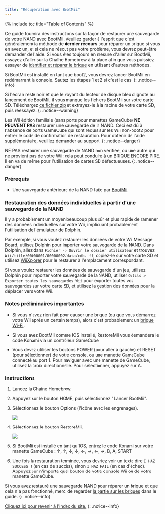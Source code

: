 ```yaml
---
title: "Récupération avec BootMii"
---
```


{% include toc title="Table of Contents" %}

Ce guide fournira des instructions sur la façon de restaurer une sauvegarde de votre NAND avec BootMii. Veuillez garder à l'esprit que c'est généralement la méthode de <strong>dernier recours</strong> pour réparer un brique si vous en avez un, et si cela ne résout pas votre problème, vous devrez peut-être demander de l'aide. Si vous êtes toujours en mesure d'aller sur BootMii, essayez d'aller sur la Chaîne Homebrew à la place afin que vous puissiez essayer de [identifier et réparer le brique](bricks) en utilisant d'autres méthodes.

Si BootMii est installé en tant que boot2, vous devrez lancer BootMii en redémarrant la console. Sautez les étapes 1 et 2 si c'est le cas.
{: .notice--info}

Si l'écran reste noir et que le voyant du lecteur de disque bleu clignote au lancement de BootMii, il vous manque les fichiers BootMii sur votre carte SD. Téléchargez [ce fichier zip](https://static.hackmii.com/bootmii_sd_files.zip) et extrayez-le à la racine de votre carte SD, puis réessayez.
{: .notice--warning}


Les Wii édition familiale (sans ports pour manettes GameCube) **NE PEUVENT PAS** restaurer une sauvegarde de la NAND. Ceci est dû à l'absence de ports GameCube qui sont requis sur les Wii non-boot2 pour entrer le code de confirmation de restauration. Pour obtenir de l'aide supplémentaire, veuillez demander au support.
{: .notice--danger}

NE PAS restaurer une sauvegarde de NAND non vérifiée, ou une autre qui ne provient pas de votre Wii: cela peut conduire à un BRIQUE ENCORE PIRE. Il en va de même pour l'utilisation de cartes SD défectueuses.
{: .notice--danger}

### Prérequis

* Une sauvegarde antérieure de la NAND faite par [BootMii](bootmii)

### Restauration des données individuelles à partir d'une sauvegarde de la NAND

Il y a probablement un moyen beaucoup plus sûr et plus rapide de ramener des données individuelles sur votre Wii, impliquant probablement l'utilisation de l'émulateur de Dolphin.

Par exemple, si vous voulez restaurer les données de votre Wii Message Board, utilisez Dolphin pour importer votre sauvegarde de la NAND. Dans Dolphin, allez dans `Fichier -> Ouvrir le dossier utilisateur` et trouvez `Wii/title/00000001/00000002/data/cdb. ff`, copiez-le sur votre carte SD et utilisez [WiiXplorer](https://oscwii.org/library/app/wiixplorer) pour le restaurer à l'emplacement correspondant.

Si vous voulez restaurer les données de sauvegarde d'un jeu, utilisez Dolphin pour importer votre sauvegarde de la NAND, utiliser `Outils > Exporter toutes les sauvegardes Wii` pour exporter toutes vos sauvegardes sur votre carte SD, et utilisez la gestion des données pour la déplacer vers votre Wii.

### Notes préliminaires importantes

+ Si vous n'avez rien fait pour causer une brique (ou que vous démarrez votre Wii après un certain temps), alors c'est probablement un [brique Wi-Fi](bricks#wi-fi-brick).

+ Si vous avez BootMii comme IOS installé, RestoreMii vous demandera le code Konami via un contrôleur GameCube.

+ Vous devez utiliser les boutons POWER (pour aller à gauche) et RESET (pour sélectionner) de votre console, ou une manette GameCube connecté au port 1. Pour naviguer avec une manette de GameCube, utilisez la croix directionnelle. Pour sélectionner, appuyez sur A.

### Instructions

1. Lancez la Chaîne Homebrew.
1. Appuyez sur le bouton HOME, puis sélectionnez "Lancer BootMii".
1. Sélectionnez le bouton Options (l'icône avec les engrenages).

    ![](/images/BootMii/BootMii_Gears_Icon.png)

1. Sélectionnez le bouton RestoreMii.

    ![](/images/BootMii/BootMii_Red_Arrow.png)

1. Si BootMii est installé en tant qu'IOS, entrez le code Konami sur votre manette GameCube : ↑, ↑, ↓, ↓, ←, →, ←, →, B, A, START
1. Une fois la restauration terminée, vous devriez voir un texte dire `I HAZ SUCCESS !` (en cas de succès), sinon `I HAZ FAIL` (en cas d'échec). Appuyez sur n'importe quel bouton de votre console Wii ou de votre manette GameCube.

Si vous avez restauré une sauvegarde NAND pour réparer un brique et que cela n'a pas fonctionné, merci de regarder [la partie sur les briques](bricks) dans le guide.
{: .notice--info}

[Cliquez ici pour revenir à l'index du site.](site-navigation)
{: .notice--info}
